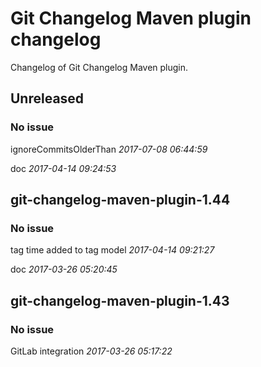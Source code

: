 # Git Changelog Maven plugin changelog

Changelog of Git Changelog Maven plugin.

## Unreleased
### No issue
   ignoreCommitsOlderThan *2017-07-08 06:44:59*

   doc *2017-04-14 09:24:53*



## git-changelog-maven-plugin-1.44
### No issue
   tag time added to tag model *2017-04-14 09:21:27*

   doc *2017-03-26 05:20:45*



## git-changelog-maven-plugin-1.43
### No issue
   GitLab integration *2017-03-26 05:17:22*



